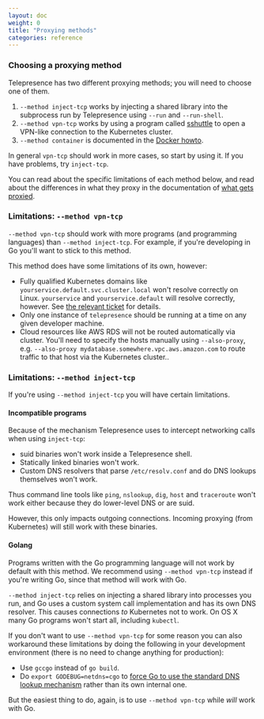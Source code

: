 ```yaml
---
layout: doc
weight: 0
title: "Proxying methods"
categories: reference
---
```


### Choosing a proxying method

Telepresence has two different proxying methods; you will need to choose one of them.

1. `--method inject-tcp` works by injecting a shared library into the subprocess run by Telepresence using `--run` and `--run-shell`.
2. `--method vpn-tcp` works by using a program called [sshuttle](https://shuttle.readthedocs.io) to open a VPN-like connection to the Kubernetes cluster.
3. `--method container` is documented in the [Docker howto](../howto/docker.html).

In general `vpn-tcp` should work in more cases, so start by using it.
If you have problems, try `inject-tcp`.

You can read about the specific limitations of each method below, and read about the differences in what they proxy in the documentation of [what gets proxied](/reference/proxying.html).

### Limitations: `--method vpn-tcp`

`--method vpn-tcp` should work with more programs (and programming languages) than `--method inject-tcp`.
For example, if you're developing in Go you'll want to stick to this method.

This method does have some limitations of its own, however:

* Fully qualified Kubernetes domains like `yourservice.default.svc.cluster.local` won't resolve correctly on Linux.
  `yourservice` and `yourservice.default` will resolve correctly, however.
  See [the relevant ticket](https://github.com/datawire/telepresence/issues/161) for details.
* Only one instance of `telepresence` should be running at a time on any given developer machine.
* Cloud resources like AWS RDS will not be routed automatically via cluster.
  You'll need to specify the hosts manually using `--also-proxy`, e.g. `--also-proxy mydatabase.somewhere.vpc.aws.amazon.com` to route traffic to that host via the Kubernetes cluster..

### Limitations: `--method inject-tcp`

If you're using `--method inject-tcp` you will have certain limitations.

#### Incompatible programs

Because of the mechanism Telepresence uses to intercept networking calls when using `inject-tcp`:

* suid binaries won't work inside a Telepresence shell.
* Statically linked binaries won't work.
* Custom DNS resolvers that parse `/etc/resolv.conf` and do DNS lookups themselves won't work.

Thus command line tools like `ping`, `nslookup`, `dig`, `host` and `traceroute` won't work either because they do lower-level DNS or are suid.

However, this only impacts outgoing connections.
Incoming proxying (from Kubernetes) will still work with these binaries.

#### Golang

Programs written with the Go programming language will not work by default with this method.
We recommend using `--method vpn-tcp` instead if you're writing Go, since that method will work with Go.

`--method inject-tcp` relies on injecting a shared library into processes you run, and Go uses a custom system call implementation and has its own DNS resolver.
This causes connections *to* Kubernetes not to work.
On OS X many Go programs won't start all, including `kubectl`.

If you don't want to use `--method vpn-tcp` for some reason you can also workaround these limitations by doing the following in your development environment (there is no need to change anything for production):

* Use `gccgo` instead of `go build`.
* Do `export GODEBUG=netdns=cgo` to [force Go to use the standard DNS lookup mechanism](https://golang.org/pkg/net/#hdr-Name_Resolution) rather than its own internal one.

But the easiest thing to do, again, is to use `--method vpn-tcp` while *will* work with Go.
